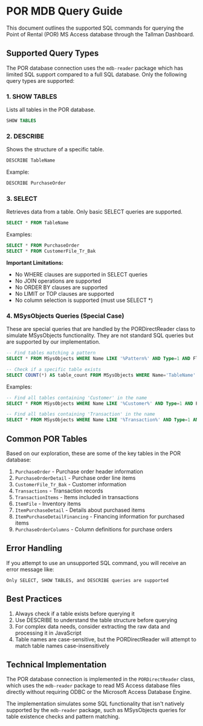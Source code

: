 # POR MDB Query Guide

This document outlines the supported SQL commands for querying the Point of Rental (POR) MS Access database through the Tallman Dashboard.

## Supported Query Types

The POR database connection uses the `mdb-reader` package which has limited SQL support compared to a full SQL database. Only the following query types are supported:

### 1. SHOW TABLES

Lists all tables in the POR database.

```sql
SHOW TABLES
```

### 2. DESCRIBE

Shows the structure of a specific table.

```sql
DESCRIBE TableName
```

Example:
```sql
DESCRIBE PurchaseOrder
```

### 3. SELECT

Retrieves data from a table. Only basic SELECT queries are supported.

```sql
SELECT * FROM TableName
```

Examples:
```sql
SELECT * FROM PurchaseOrder
SELECT * FROM CustomerFile_Tr_Bak
```

**Important Limitations:**
- No WHERE clauses are supported in SELECT queries
- No JOIN operations are supported
- No ORDER BY clauses are supported
- No LIMIT or TOP clauses are supported
- No column selection is supported (must use SELECT *)

### 4. MSysObjects Queries (Special Case)

These are special queries that are handled by the PORDirectReader class to simulate MSysObjects functionality. They are not standard SQL queries but are supported by our implementation.

```sql
-- Find tables matching a pattern
SELECT * FROM MSysObjects WHERE Name LIKE '%Pattern%' AND Type=1 AND Flags=0

-- Check if a specific table exists
SELECT COUNT(*) AS table_count FROM MSysObjects WHERE Name='TableName' AND Type=1
```

Examples:
```sql
-- Find all tables containing 'Customer' in the name
SELECT * FROM MSysObjects WHERE Name LIKE '%Customer%' AND Type=1 AND Flags=0

-- Find all tables containing 'Transaction' in the name
SELECT * FROM MSysObjects WHERE Name LIKE '%Transaction%' AND Type=1 AND Flags=0
```

## Common POR Tables

Based on our exploration, these are some of the key tables in the POR database:

1. `PurchaseOrder` - Purchase order header information
2. `PurchaseOrderDetail` - Purchase order line items
3. `CustomerFile_Tr_Bak` - Customer information
4. `Transactions` - Transaction records
5. `TransactionItems` - Items included in transactions
6. `ItemFile` - Inventory items
7. `ItemPurchaseDetail` - Details about purchased items
8. `ItemPurchaseDetailFinancing` - Financing information for purchased items
9. `PurchaseOrderColumns` - Column definitions for purchase orders

## Error Handling

If you attempt to use an unsupported SQL command, you will receive an error message like:

```
Only SELECT, SHOW TABLES, and DESCRIBE queries are supported
```

## Best Practices

1. Always check if a table exists before querying it
2. Use DESCRIBE to understand the table structure before querying
3. For complex data needs, consider extracting the raw data and processing it in JavaScript
4. Table names are case-sensitive, but the PORDirectReader will attempt to match table names case-insensitively

## Technical Implementation

The POR database connection is implemented in the `PORDirectReader` class, which uses the `mdb-reader` package to read MS Access database files directly without requiring ODBC or the Microsoft Access Database Engine.

The implementation simulates some SQL functionality that isn't natively supported by the `mdb-reader` package, such as MSysObjects queries for table existence checks and pattern matching.
